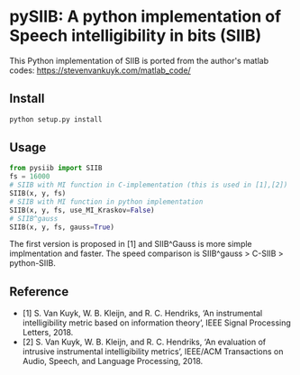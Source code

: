 # pySIIB: A python implementation of Speech intelligibility in bits (SIIB)

This Python implementation of SIIB is ported from the author's matlab codes: https://stevenvankuyk.com/matlab_code/

## Install

```bash
python setup.py install
```


## Usage

```python
from pysiib import SIIB
fs = 16000
# SIIB with MI function in C-implementation (this is used in [1],[2])
SIIB(x, y, fs)
# SIIB with MI function in python implementation
SIIB(x, y, fs, use_MI_Kraskov=False)
# SIIB^gauss
SIIB(x, y, fs, gauss=True)
```

The first version is proposed in [1] and  SIIB^Gauss is more simple implmentation and faster.
The speed comparison is SIIB^gauss > C-SIIB > python-SIIB.

## Reference

- [1] S. Van Kuyk, W. B. Kleijn, and R. C. Hendriks, ‘An instrumental intelligibility metric based on information theory’, IEEE Signal Processing Letters, 2018.
- [2] S. Van Kuyk, W. B. Kleijn, and R. C. Hendriks, ‘An evaluation of intrusive instrumental intelligibility metrics’, IEEE/ACM Transactions on Audio, Speech, and Language Processing, 2018.
